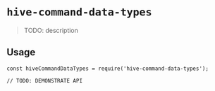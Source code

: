 # `hive-command-data-types`

> TODO: description

## Usage

```
const hiveCommandDataTypes = require('hive-command-data-types');

// TODO: DEMONSTRATE API
```

